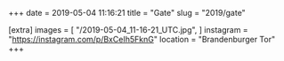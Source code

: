 +++
date = 2019-05-04 11:16:21
title = "Gate"
slug = "2019/gate"

[extra]
images = [
    "/2019-05-04_11-16-21_UTC.jpg",
]
instagram = "https://instagram.com/p/BxCeIh5FknG"
location = "Brandenburger Tor"
+++

